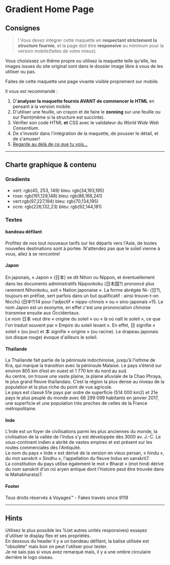 # Gradient Home Page

## Consignes
>! Vous devez intégrer cette maquette en __respectant strictement la structure fournie__, et la page doit être __responsive__ au minimum pour la version mobile(faites de votre mieux).  

Vous choisissez un thême propre ou utilisez la maquette telle qu'elle, les images issues du site original sont dans le dossier image libre à vous de les utiliser ou pas.  

Faites de cette maquette une page vivante visible proprement sur mobile.  

Il vous est recommandé :
1. D'__analyser la maquette fournis AVANT de commencer le HTML__ en pensant à la version mobile.
2. D'utiliser une feuille, un crayon et de faire le __zonning__ sur une feuille ou sur Paint(même si la structure est succinte).
3. Vérifier son code HTML __et__ CSS avec le validateur du *World Wide Web Consentium*.
4. De s'investir dans l'intégration de la maquette, de pousser le détail, et de s'amuser!
5. [Regarde au delà de ce que tu vois...](https://www.dailymotion.com/video/x2fyeo)

-----------------------------
## Charte graphique & contenu

### Gradients
- vert: rgb(45, 253, 149) bleu: rgb(34,193,195)
- rose: rgb(191,129,148) bleu: rgb(86,166,241)
- vert:rgb(97,227,194) bleu:  rgb(70,134,195)
- ocre: rgb(226,132,23) bleu: rgb(92,144,181)

### Textes
#### bandeau défilant
Profitez de nos tout nouveaux tarifs sur les départs vers l'Asie, de toutes nouvelles destinations sont à portée. N'attendez pas que le soleil vienne à vous, allez à se rencontre!

#### Japon
En japonais, « Japon » (日本) se dit Nihon ou Nippon, et éventuellement dans les documents administratifs Nipponkoku (日本国?) prononcé plus rarement Nihonkoku, soit « Nation japonaise ». La forme abrégée Ni- (日?), toujours en préfixe, sert parfois dans un but qualificatif : ainsi trouve-t-on Nicchū (日中?)14 pour l'adjectif « nippo-chinois » ou « sino-japonais »15. Le nom Japon est un exonyme, en effet c'est une prononciation chinoise transmise ensuite aux Occidentaux.  
Le nom 日本 veut dire « origine du soleil » ou « là où naît le soleil », ce que l'on traduit souvent par « Empire du soleil levant ». En effet, 日 signifie « soleil » (ou jour) et 本 signifie « origine » (ou racine). Le drapeau japonais (un disque rouge) évoque d'ailleurs le soleil. 

#### Thaïlande
La Thaïlande fait partie de la péninsule indochinoise, jusqu’à l’isthme de Kra, qui marque la transition avec la péninsule Malaise. Le pays s’étend sur environ 805 km d’est en ouest et 1 770 km du nord au sud.  
Au centre, on trouve une vaste plaine, la plaine alluviale de la Chao Phraya, le plus grand fleuve thaïlandais. C’est la région la plus dense au niveau de la population et la plus riche du point de vue agricole.  
Le pays est classé 51e pays par ordre de superficie (514 000 km2) et 21e pays le plus peuplé du monde avec 68 299 099 habitants en janvier 2017, une superficie et une population très proches de celles de la France métropolitaine.

#### Inde
L'Inde est un foyer de civilisations parmi les plus anciennes du monde, la civilisation de la vallée de l'Indus s'y est développée dès 3000 av. J.-C. Le sous-continent indien a abrité de vastes empires et est présent sur les routes commerciales dès l'Antiquité.  
Le nom du pays « Inde » est dérivé de la version en vieux persan, « hindu », du mot sanskrit « Sindhu », l'appellation du fleuve Indus en sanskrit7.  
La constitution du pays utilise également le mot « Bharat » (mot hindi dérivé du nom sanskrit d'un roi aryen antique dont l'histoire peut être trouvée dans le Mahabharata)7.
#### Footer
Tous droits réservés à Voyages™ - Fakes travels since 9119

-----------------------------
## Hints
Utilisez le plus possible les %(et autres unités responsives) essayez d'utiliser le display flex et ses propriétés.  
En dessous du header il y a un bandeau défilant, la balise utilisée est "obsolète" mais bon on peut l'utiliser pour tester.  
Je ne sais pas si vous avez remarqué mais, il y a une ombre circulaire derrière le logo oiseau.  

